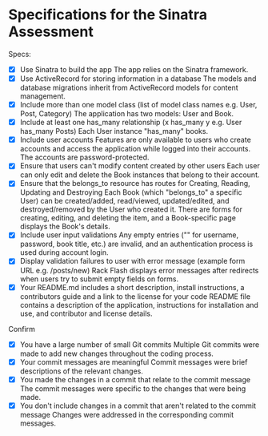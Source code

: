 # Specifications for the Sinatra Assessment

Specs:
- [x] Use Sinatra to build the app
    The app relies on the Sinatra framework.
- [x] Use ActiveRecord for storing information in a database
    The models and database migrations inherit from ActiveRecord models for content management.
- [x] Include more than one model class (list of model class names e.g. User, Post, Category)
    The application has two models: User and Book.
- [x] Include at least one has_many relationship (x has_many y e.g. User has_many Posts)
    Each User instance "has_many" books.
- [x] Include user accounts
    Features are only available to users who create accounts and access the application while logged into their accounts. The accounts are password-protected.
- [x] Ensure that users can't modify content created by other users
    Each user can only edit and delete the Book instances that belong to their account.
- [x] Ensure that the belongs_to resource has routes for Creating, Reading, Updating and Destroying
    Each Book (which "belongs_to" a specific User) can be created/added, read/viewed, updated/edited, and destroyed/removed by the User who created it. There are forms for creating, editing, and deleting the item, and a Book-specific page displays the Book's details.
- [x] Include user input validations
    Any empty entries ("" for username, password, book title, etc.) are invalid, and an authentication process is used during account login.
- [x] Display validation failures to user with error message (example form URL e.g. /posts/new)
    Rack Flash displays error messages after redirects when users try to submit empty fields on forms.
- [x] Your README.md includes a short description, install instructions, a contributors guide and a link to the license for your code
  README file contains a description of the application, instructions for installation and use, and contributor and license details.

Confirm
- [x] You have a large number of small Git commits
    Multiple Git commits were made to add new changes throughout the coding process.
- [x] Your commit messages are meaningful
    Commit messages were brief descriptions of the relevant changes.
- [x] You made the changes in a commit that relate to the commit message
    The commit messages were specific to the changes that were being made.
- [x] You don't include changes in a commit that aren't related to the commit message
    Changes were addressed in the corresponding commit messages.
